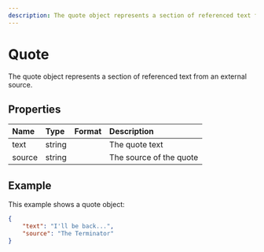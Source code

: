 ```yaml
---
description: The quote object represents a section of referenced text from an external source.
---
```


# Quote
The quote object represents a section of referenced text from an external source.

## Properties

| Name | Type | Format | Description |
| :------- | :--- | :----- | :---------- |
| text | string | | The quote text |
| source | string | | The source of the quote |

## Example

This example shows a quote object:

```json
{
    "text": "I'll be back...",
    "source": "The Terminator"
}
```
